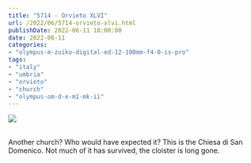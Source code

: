 ```yaml
---
title: "5714 - Orvieto XLVI"
url: /2022/06/5714-orvieto-xlvi.html
publishDate: 2022-06-11 18:00:00
date: 2022-06-11
categories:
- "olympus-m-zuiko-digital-ed-12-100mm-f4-0-is-pro"
tags:
- "italy"
- "umbria"
- "orvieto"
- "church"
- "olympus-om-d-e-m1-mk-ii"
---
```

<div class="container">
<div class="center"><a target="_blank" href="https://d25zfm9zpd7gm5.cloudfront.net/1200x1200/2019/20190905_144023_lr.jpg"><img class="webfeedsFeaturedVisual" src="https://d25zfm9zpd7gm5.cloudfront.net/0600x0600/2019/20190905_144023_lr.jpg" /></a></div>
</div>
<br />

Another church? Who would have expected it? This is the
Chiesa di San Domenico. Not much of it has survived, the
cloister is long gone.
